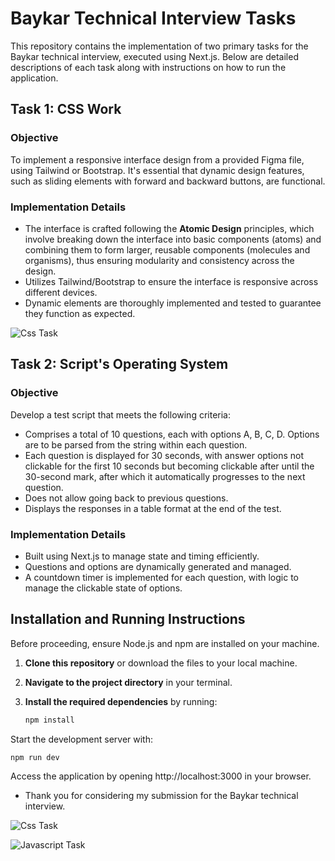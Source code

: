 # Baykar Technical Interview Tasks

This repository contains the implementation of two primary tasks for the Baykar technical interview, executed using Next.js. Below are detailed descriptions of each task along with instructions on how to run the application.

## Task 1: CSS Work

### Objective

To implement a responsive interface design from a provided Figma file, using Tailwind or Bootstrap. It's essential that dynamic design features, such as sliding elements with forward and backward buttons, are functional.

### Implementation Details

- The interface is crafted following the **Atomic Design** principles, which involve breaking down the interface into basic components (atoms) and combining them to form larger, reusable components (molecules and organisms), thus ensuring modularity and consistency across the design.
- Utilizes Tailwind/Bootstrap to ensure the interface is responsive across different devices.
- Dynamic elements are thoroughly implemented and tested to guarantee they function as expected.

![Css Task](https://miro.medium.com/v2/resize:fit:1400/1*qKxKigEWozxZ-yrjpwvGJg.png "CSS Task")

## Task 2: Script's Operating System

### Objective

Develop a test script that meets the following criteria:

- Comprises a total of 10 questions, each with options A, B, C, D. Options are to be parsed from the string within each question.
- Each question is displayed for 30 seconds, with answer options not clickable for the first 10 seconds but becoming clickable after until the 30-second mark, after which it automatically progresses to the next question.
- Does not allow going back to previous questions.
- Displays the responses in a table format at the end of the test.

### Implementation Details

- Built using Next.js to manage state and timing efficiently.
- Questions and options are dynamically generated and managed.
- A countdown timer is implemented for each question, with logic to manage the clickable state of options.

## Installation and Running Instructions

Before proceeding, ensure Node.js and npm are installed on your machine.

1. **Clone this repository** or download the files to your local machine.
2. **Navigate to the project directory** in your terminal.
3. **Install the required dependencies** by running:

   ```bash
   npm install
   ```

Start the development server with:

```bash
npm run dev
```

Access the application by opening http://localhost:3000 in your browser.

- Thank you for considering my submission for the Baykar technical interview.

![Css Task](https://github.com/ecevah/baykar_frontend/blob/main/css_task/public/screenshots/Ekran%20Resmi%202024-03-09%2012.34.40.png "CSS Task")

![Javascript Task](https://github.com/ecevah/baykar_frontend/blob/main/javascript_task/public/Ekran%20Resmi%202024-03-09%2001.44.16.png "Javascript Task")
